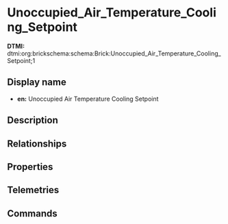 # Unoccupied_Air_Temperature_Cooling_Setpoint
**DTMI:** dtmi:org:brickschema:schema:Brick:Unoccupied_Air_Temperature_Cooling_Setpoint;1
## Display name
- **en:** Unoccupied Air Temperature Cooling Setpoint
## Description
## Relationships
## Properties
## Telemetries
## Commands
